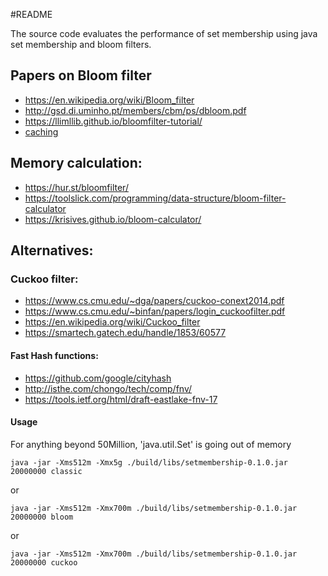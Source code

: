 #README

The source code evaluates the performance of set membership using java set membership and bloom filters.

## Papers on Bloom filter
* https://en.wikipedia.org/wiki/Bloom_filter
* http://gsd.di.uminho.pt/members/cbm/ps/dbloom.pdf
* https://llimllib.github.io/bloomfilter-tutorial/
* [caching](http://pages.cs.wisc.edu/~cao/papers/summary-cache/node8.html)

## Memory calculation:
* https://hur.st/bloomfilter/
* https://toolslick.com/programming/data-structure/bloom-filter-calculator
* https://krisives.github.io/bloom-calculator/

## Alternatives:

### Cuckoo filter:
* https://www.cs.cmu.edu/~dga/papers/cuckoo-conext2014.pdf
* https://www.cs.cmu.edu/~binfan/papers/login_cuckoofilter.pdf
* https://en.wikipedia.org/wiki/Cuckoo_filter
* https://smartech.gatech.edu/handle/1853/60577

#### Fast Hash functions:
* https://github.com/google/cityhash
* http://isthe.com/chongo/tech/comp/fnv/
* https://tools.ietf.org/html/draft-eastlake-fnv-17

#### Usage

For anything beyond 50Million, 'java.util.Set' is going out of memory

`java -jar -Xms512m -Xmx5g ./build/libs/setmembership-0.1.0.jar 20000000 classic`

or

`java -jar -Xms512m -Xmx700m ./build/libs/setmembership-0.1.0.jar 20000000 bloom`

or 

`java -jar -Xms512m -Xmx700m ./build/libs/setmembership-0.1.0.jar 20000000 cuckoo`
